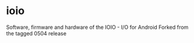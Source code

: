 # ioio
Software, firmware and hardware of the IOIO - I/O for Android
Forked from the tagged 0504 release
